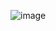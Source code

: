 ![image](https://github.com/iamrikie/kafka-SSL-architecture_on_aws/assets/66196388/3ab40a09-5912-4815-b6e1-371b838e7a8e)
